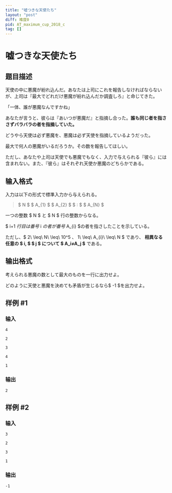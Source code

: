 ```yaml
---
title: "嘘つきな天使たち"
layout: "post"
diff: 难度0
pid: AT_maximum_cup_2018_c
tag: []
---
```


# 嘘つきな天使たち

## 题目描述

[problemUrl]: https://atcoder.jp/contests/maximum-cup-2018/tasks/maximum_cup_2018_c

天使の中に悪魔が紛れ込んだ。あなたは上司にこれを報告しなければならないが、上司は『最大でどれだけ悪魔が紛れ込んだか調査しろ』と命じてきた。

「一体、誰が悪魔なんですかね」

あなたが言うと、彼らは『あいつが悪魔だ』と指摘し合った。**誰も同じ者を指ささずバラバラの者を指摘していた。**

どうやら天使は必ず悪魔を、悪魔は必ず天使を指摘しているようだった。

最大で何人の悪魔がいるだろうか。その数を報告してほしい。

ただし、あなたや上司は天使でも悪魔でもなく、入力で与えられる『彼ら』には含まれない。また、『彼ら』はそれぞれ天使か悪魔のどちらかである。

## 输入格式

入力は以下の形式で標準入力から与えられる。

> $ N $ $ A_{1} $ $ A_{2} $ $ : $ $ A_{N} $

一つの整数 $ N $ と $ N $ 行の整数からなる。

$ i+1 $行目は番号$ i $の者が番号$ A_{i} $の者を指さしたことを示している。

ただし、$ 2\ \leq\ N\ \leq\ 10^5 $、$ 1\ \leq\ A_{i}\ \leq\ N $ であり、 **相異なる任意の $ i, $ $ j $ について $ A_i≠A_j $** である。

## 输出格式

考えられる悪魔の数として最大のものを一行に出力せよ。

どのように天使と悪魔を決めても矛盾が生じるなら$ -1 $を出力せよ。

## 样例 #1

### 输入

```
4
2
3
4
1
```

### 输出

```
2
```

## 样例 #2

### 输入

```
3
2
3
1
```

### 输出

```
-1
```

